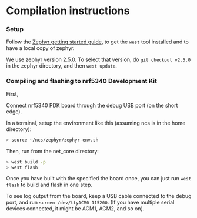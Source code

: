 # Compilation instructions

### Setup

Follow the [Zephyr getting started guide](https://docs.zephyrproject.org/latest/getting_started/index.html), to get the `west` tool installed and to have a local copy of zephyr.

We use zephyr version 2.5.0. To select that version, do `git checkout v2.5.0` in the zephyr directory, and then `west update`.

### Compiling and flashing to nrf5340 Development Kit

First,

Connect nrf5340 PDK board through the debug USB port (on the short edge).

In a terminal, setup the environment like this (assuming ncs is in the home directory):

```bash
> source ~/ncs/zephyr/zephyr-env.sh
```

Then, run from the net\_core directory:

```bash
> west build -p
> west flash
```

Once you have built with the specified the board once, you can just run `west flash` to build and flash in one step.

To see log output from the board, keep a USB cable connected to the debug port, and run `screen /dev/ttyACM0 115200`. (If you have multiple serial devices connected, it might be ACM1, ACM2, and so on).
